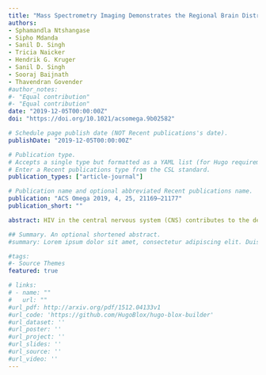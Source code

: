 ```yaml
---
title: "Mass Spectrometry Imaging Demonstrates the Regional Brain Distribution Patterns of Three First-Line Antiretroviral Drugs"
authors:
- Sphamandla Ntshangase
- Sipho Mdanda
- Sanil D. Singh
- Tricia Naicker
- Hendrik G. Kruger
- Sanil D. Singh
- Sooraj Baijnath
- Thavendran Govender
#author_notes:
#- "Equal contribution"
#- "Equal contribution"
date: "2019-12-05T00:00:00Z"
doi: "https://doi.org/10.1021/acsomega.9b02582"

# Schedule page publish date (NOT Recent publications's date).
publishDate: "2019-12-05T00:00:00Z"

# Publication type.
# Accepts a single type but formatted as a YAML list (for Hugo requirements).
# Enter a Recent publications type from the CSL standard.
publication_types: ["article-journal"]

# Publication name and optional abbreviated Recent publications name.
publication: "ACS Omega 2019, 4, 25, 21169–21177"
publication_short: ""

abstract: HIV in the central nervous system (CNS) contributes to the development of HIV-associated neurological disorders (HAND), even with chronic antiretroviral therapy. In order for antiretroviral therapy to be effective in protecting the CNS, these drugs should have the ability to localize in brain areas known to be affected by HIV. Consequently, this study aimed to investigate the localization patterns of three first-line antiretroviral drugs, namely, efavirenz, tenofovir, and emtricitabine, in the rat brain. Liquid chromatography–tandem mass spectrometry (LC–MS/MS) and matrix-assisted laser desorption ionization mass spectrometry imaging (MALDI-MSI) were utilized to assess the pharmacokinetics and brain spatial distribution of the three drugs. Each drug was administered (50 mg/kg) to healthy female Sprague–Dawley rats via intraperitoneal administration. LC–MS/MS results showed that all three drugs could be delivered into the brain, although they varied in blood–brain barrier permeability. MALDI-MSI showed a high degree of efavirenz localization across the entire brain, while tenofovir localized mainly in the cortex. Emtricitabine distributed heterogeneously mainly in the thalamus, corpus callosum, and hypothalamus. This study showed that efavirenz, tenofovir, and emtricitabine might be a potential drug combination antiretroviral therapy for CNS protection against HAND..

## Summary. An optional shortened abstract.
#summary: Lorem ipsum dolor sit amet, consectetur adipiscing elit. Duis posuere tellus ac convallis placerat. Proin tincidunt magna sed ex sollicitudin condimentum.

#tags:
#- Source Themes
featured: true

# links:
# - name: ""
#   url: ""
#url_pdf: http://arxiv.org/pdf/1512.04133v1
#url_code: 'https://github.com/HugoBlox/hugo-blox-builder'
#url_dataset: ''
#url_poster: ''
#url_project: ''
#url_slides: ''
#url_source: ''
#url_video: ''
---
```

